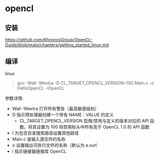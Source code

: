 # opencl

## 安装

https://github.com/KhronosGroup/OpenCL-Guide/blob/main/chapters/getting_started_linux.md

## 编译

linux
>gcc -Wall -Wextra -D CL_TARGET_OPENCL_VERSION=100 Main.c -o HelloOpenCL -lOpenCL

参数详情:

- Wall -Wextra 打开所有警告（最高敏感级别）
- D 指示预处理器创建一个带有 NAME：VALUE 的定义
  - CL_TARGET_OPENCL_VERSION 启用/禁用与定义的版本对应的 API 函数。将其设置为 100 将禁用标头中所有高于 OpenCL 1.0 的 API 函数
- I 为包含目录搜索路径设置其他路径
- Main.c 是输入源文件的名称
- o 设置输出可执行文件的名称（默认为 a.out）
- l 指示链接器链接库 OpenCL
